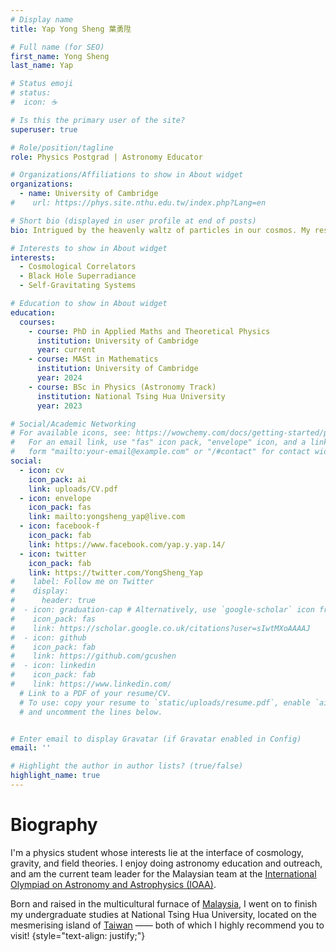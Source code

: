 ```yaml
---
# Display name
title: Yap Yong Sheng 葉勇陞

# Full name (for SEO)
first_name: Yong Sheng
last_name: Yap

# Status emoji
# status:
#  icon: ☕️

# Is this the primary user of the site?
superuser: true

# Role/position/tagline
role: Physics Postgrad | Astronomy Educator 

# Organizations/Affiliations to show in About widget
organizations:
  - name: University of Cambridge
#    url: https://phys.site.nthu.edu.tw/index.php?Lang=en

# Short bio (displayed in user profile at end of posts)
bio: Intrigued by the heavenly waltz of particles in our cosmos. My research looks into the intricate interplay between field theories, gravitation, and cosmology. 

# Interests to show in About widget
interests:
  - Cosmological Correlators
  - Black Hole Superradiance
  - Self-Gravitating Systems

# Education to show in About widget
education:
  courses:
    - course: PhD in Applied Maths and Theoretical Physics
      institution: University of Cambridge
      year: current
    - course: MASt in Mathematics
      institution: University of Cambridge
      year: 2024
    - course: BSc in Physics (Astronomy Track)
      institution: National Tsing Hua University
      year: 2023

# Social/Academic Networking
# For available icons, see: https://wowchemy.com/docs/getting-started/page-builder/#icons
#   For an email link, use "fas" icon pack, "envelope" icon, and a link in the
#   form "mailto:your-email@example.com" or "/#contact" for contact widget.
social:
  - icon: cv
    icon_pack: ai
    link: uploads/CV.pdf
  - icon: envelope
    icon_pack: fas
    link: mailto:yongsheng_yap@live.com 
  - icon: facebook-f
    icon_pack: fab
    link: https://www.facebook.com/yap.y.yap.14/
  - icon: twitter
    icon_pack: fab
    link: https://twitter.com/YongSheng_Yap 
#    label: Follow me on Twitter
#    display:
#      header: true
#  - icon: graduation-cap # Alternatively, use `google-scholar` icon from `ai` icon pack
#    icon_pack: fas
#    link: https://scholar.google.co.uk/citations?user=sIwtMXoAAAAJ
#  - icon: github
#    icon_pack: fab
#    link: https://github.com/gcushen
#  - icon: linkedin
#    icon_pack: fab
#    link: https://www.linkedin.com/
  # Link to a PDF of your resume/CV.
  # To use: copy your resume to `static/uploads/resume.pdf`, enable `ai` icons in `params.yaml`,
  # and uncomment the lines below.


# Enter email to display Gravatar (if Gravatar enabled in Config)
email: ''

# Highlight the author in author lists? (true/false)
highlight_name: true
---
```


# Biography

I'm a physics student whose interests lie at the interface of cosmology, gravity, and field theories. I enjoy doing astronomy education and outreach, and am the current team leader for the Malaysian team at the [International Olympiad on Astronomy and Astrophysics (IOAA)](https://www.ioaastrophysics.org/).

Born and raised in the multicultural furnace of [Malaysia](https://en.wikipedia.org/wiki/Malaysia), I went on to finish my undergraduate studies at National Tsing Hua University, located on the mesmerising island of [Taiwan](https://en.wikipedia.org/wiki/Taiwan) —— both of which I highly recommend you to visit! 
{style="text-align: justify;"}

